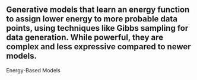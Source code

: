 Generative models that learn an energy function to assign lower energy to more probable data points, using techniques like Gibbs sampling for data generation. While powerful, they are complex and less expressive compared to newer models.
---
Energy-Based Models
